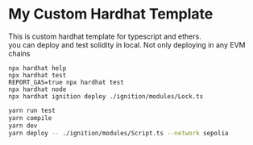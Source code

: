 # My Custom Hardhat Template

This is custom hardhat template for typescript and ethers.  
you can deploy and test solidity in local. Not only deploying in any EVM chains

```shell
npx hardhat help
npx hardhat test
REPORT_GAS=true npx hardhat test
npx hardhat node
npx hardhat ignition deploy ./ignition/modules/Lock.ts
```

```bash
yarn run test
yarn compile
yarn dev
yarn deploy -- ./ignition/modules/Script.ts --network sepolia
```
